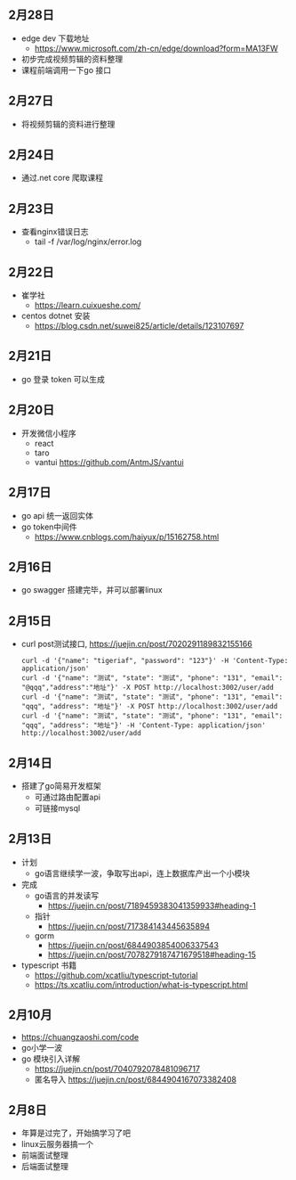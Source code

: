 ## 2月28日
- edge dev 下载地址
  - https://www.microsoft.com/zh-cn/edge/download?form=MA13FW
- 初步完成视频剪辑的资料整理
- 课程前端调用一下go 接口
## 2月27日
- 将视频剪辑的资料进行整理
## 2月24日
- 通过.net core 爬取课程
## 2月23日
- 查看nginx错误日志
  - tail -f /var/log/nginx/error.log
## 2月22日
- 崔学社
  - https://learn.cuixueshe.com/
- centos dotnet 安装
  - https://blog.csdn.net/suwei825/article/details/123107697
## 2月21日
- go 登录 token 可以生成
## 2月20日
- 开发微信小程序
  - react
  - taro
  - vantui https://github.com/AntmJS/vantui
## 2月17日
- go api 统一返回实体
- go token中间件 
  - https://www.cnblogs.com/haiyux/p/15162758.html
## 2月16日
- go swagger 搭建完毕，并可以部署linux
## 2月15日
- curl post测试接口, https://juejin.cn/post/7020291189832155166
  ```
  curl -d '{"name": "tigeriaf", "password": "123"}' -H 'Content-Type: application/json'
  curl -d '{"name": "测试", "state": "测试", "phone": "131", "email": "@qqq","address":"地址"}' -X POST http://localhost:3002/user/add
  curl -d '{"name": "测试", "state": "测试", "phone": "131", "email": "qqq", "address": "地址"}' -X POST http://localhost:3002/user/add
  curl -d '{"name": "测试", "state": "测试", "phone": "131", "email": "qqq", "address": "地址"}' -H 'Content-Type: application/json' http://localhost:3002/user/add
  ```
## 2月14日
- 搭建了go简易开发框架
  - 可通过路由配置api
  - 可链接mysql
## 2月13日
- 计划
  - go语言继续学一波，争取写出api，连上数据库产出一个小模块
- 完成
  - go语言的并发读写
    - https://juejin.cn/post/7189459383041359933#heading-1
  - 指针
    - https://juejin.cn/post/717384143445635894
  - gorm
    - https://juejin.cn/post/6844903854006337543
    - https://juejin.cn/post/7078279187471679518#heading-15
- typescript 书籍
  - https://github.com/xcatliu/typescript-tutorial
  - https://ts.xcatliu.com/introduction/what-is-typescript.html
## 2月10月
- https://chuangzaoshi.com/code
- go小学一波
- go 模块引入详解
  - https://juejin.cn/post/7040792078481096717
  -  匿名导入 https://juejin.cn/post/6844904167073382408
## 2月8日
  - 年算是过完了，开始搞学习了吧
  - linux云服务器搞一个
  - 前端面试整理
  - 后端面试整理

